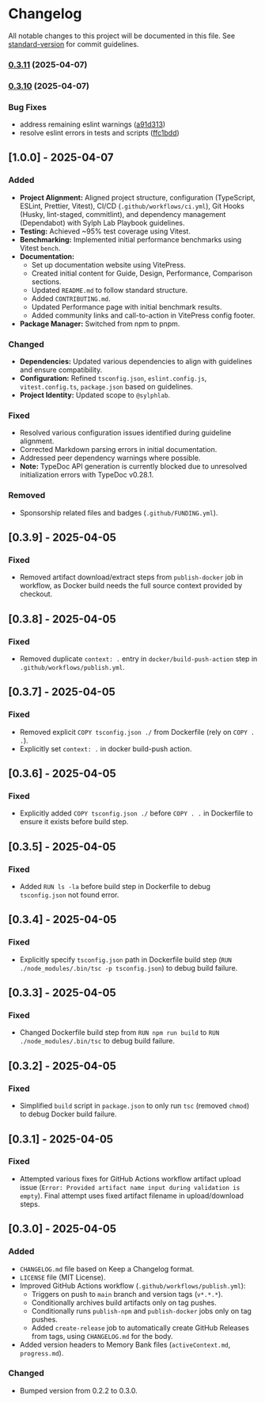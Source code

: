 # Changelog

All notable changes to this project will be documented in this file. See [standard-version](https://github.com/conventional-changelog/standard-version) for commit guidelines.

### [0.3.11](https://github.com/sylphlab/pdf-reader-mcp/compare/v0.3.10...v0.3.11) (2025-04-07)

### [0.3.10](https://github.com/sylphlab/pdf-reader-mcp/compare/v1.0.0...v0.3.10) (2025-04-07)

### Bug Fixes

- address remaining eslint warnings ([a91d313](https://github.com/sylphlab/pdf-reader-mcp/commit/a91d313bec2b843724e62ea6a556d99d5389d6cc))
- resolve eslint errors in tests and scripts ([ffc1bdd](https://github.com/sylphlab/pdf-reader-mcp/commit/ffc1bdd18b972f58e90e12ed2394d2968c5639d9))

## [1.0.0] - 2025-04-07

### Added

- **Project Alignment:** Aligned project structure, configuration (TypeScript, ESLint, Prettier, Vitest), CI/CD (`.github/workflows/ci.yml`), Git Hooks (Husky, lint-staged, commitlint), and dependency management (Dependabot) with Sylph Lab Playbook guidelines.
- **Testing:** Achieved ~95% test coverage using Vitest.
- **Benchmarking:** Implemented initial performance benchmarks using Vitest `bench`.
- **Documentation:**
  - Set up documentation website using VitePress.
  - Created initial content for Guide, Design, Performance, Comparison sections.
  - Updated `README.md` to follow standard structure.
  - Added `CONTRIBUTING.md`.
  - Updated Performance page with initial benchmark results.
  - Added community links and call-to-action in VitePress config footer.
- **Package Manager:** Switched from npm to pnpm.

### Changed

- **Dependencies:** Updated various dependencies to align with guidelines and ensure compatibility.
- **Configuration:** Refined `tsconfig.json`, `eslint.config.js`, `vitest.config.ts`, `package.json` based on guidelines.
- **Project Identity:** Updated scope to `@sylphlab`.

### Fixed

- Resolved various configuration issues identified during guideline alignment.
- Corrected Markdown parsing errors in initial documentation.
- Addressed peer dependency warnings where possible.
- **Note:** TypeDoc API generation is currently blocked due to unresolved initialization errors with TypeDoc v0.28.1.

### Removed

- Sponsorship related files and badges (`.github/FUNDING.yml`).

## [0.3.9] - 2025-04-05

### Fixed

- Removed artifact download/extract steps from `publish-docker` job in workflow, as Docker build needs the full source context provided by checkout.

## [0.3.8] - 2025-04-05

### Fixed

- Removed duplicate `context: .` entry in `docker/build-push-action` step in `.github/workflows/publish.yml`.

## [0.3.7] - 2025-04-05

### Fixed

- Removed explicit `COPY tsconfig.json ./` from Dockerfile (rely on `COPY . .`).
- Explicitly set `context: .` in docker build-push action.

## [0.3.6] - 2025-04-05

### Fixed

- Explicitly added `COPY tsconfig.json ./` before `COPY . .` in Dockerfile to ensure it exists before build step.

## [0.3.5] - 2025-04-05

### Fixed

- Added `RUN ls -la` before build step in Dockerfile to debug `tsconfig.json` not found error.

## [0.3.4] - 2025-04-05

### Fixed

- Explicitly specify `tsconfig.json` path in Dockerfile build step (`RUN ./node_modules/.bin/tsc -p tsconfig.json`) to debug build failure.

## [0.3.3] - 2025-04-05

### Fixed

- Changed Dockerfile build step from `RUN npm run build` to `RUN ./node_modules/.bin/tsc` to debug build failure.

## [0.3.2] - 2025-04-05

### Fixed

- Simplified `build` script in `package.json` to only run `tsc` (removed `chmod`) to debug Docker build failure.

## [0.3.1] - 2025-04-05

### Fixed

- Attempted various fixes for GitHub Actions workflow artifact upload issue (`Error: Provided artifact name input during validation is empty`). Final attempt uses fixed artifact filename in upload/download steps.

## [0.3.0] - 2025-04-05

### Added

- `CHANGELOG.md` file based on Keep a Changelog format.
- `LICENSE` file (MIT License).
- Improved GitHub Actions workflow (`.github/workflows/publish.yml`):
  - Triggers on push to `main` branch and version tags (`v*.*.*`).
  - Conditionally archives build artifacts only on tag pushes.
  - Conditionally runs `publish-npm` and `publish-docker` jobs only on tag pushes.
  - Added `create-release` job to automatically create GitHub Releases from tags, using `CHANGELOG.md` for the body.
- Added version headers to Memory Bank files (`activeContext.md`, `progress.md`).

### Changed

- Bumped version from 0.2.2 to 0.3.0.

<!-- Note: Removed [0.4.0-dev] entry as changes are now part of 1.0.0 -->
